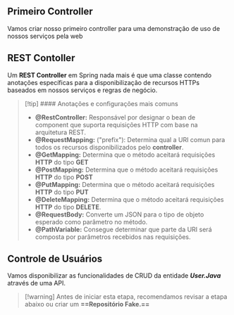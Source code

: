 

## Primeiro Controller

Vamos criar nosso primeiro controller para uma demonstração de uso de nossos serviços pela web

## REST Contoller

Um **REST Controller** em Spring nada mais é que uma classe contendo anotações específicas para a disponibilização de recursos HTTPs baseados em nossos serviços e regras de negócio.
> [!tip] #### Anotações e configurações mais comuns
> - **@RestController:** Responsável por designar o bean de component que suporta requisições HTTP com base na arquitetura REST.
> - **@RequestMapping:** ("prefix"): Determina qual a URI comun para todos os recursos disponibilizados pelo **controller**.
> - **@GetMapping:** Determina que o método aceitará requisições **HTTP** do tipo **GET**
> - **@PostMapping:** Determina que o método aceitará requisições **HTTP** do tipo **POST**
> - **@PutMapping:** Determina que o método aceitará requisições **HTTP** do tipo **PUT**
> - **@DeleteMapping:** Determina que o método aceitará requisições **HTTP** do tipo **DELETE**.
> - **@RequestBody:** Converte um JSON para o tipo de objeto esperado como parâmetro no método.
> - **@PathVariable:** Consegue determinar que parte da URI será composta por parâmetros recebidos nas requisições.

## Controle de Usuários

Vamos disponibilizar as funcionalidades de CRUD da entidade **_User.Java_** através de uma API.
> [!warning] Antes de iniciar esta etapa, recomendamos revisar a etapa abaixo ou criar um **==Repositório Fake.==**

